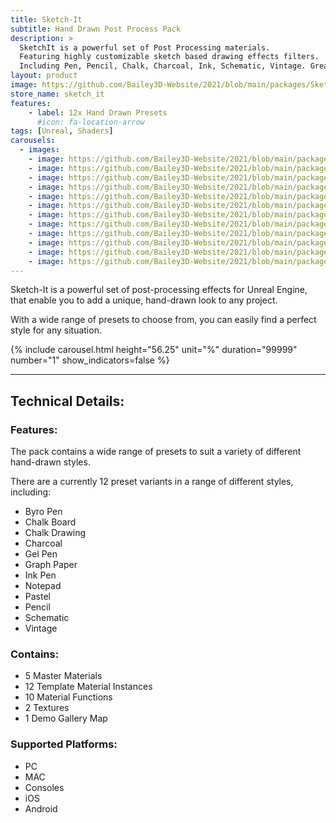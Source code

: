 ```yaml
---
title: Sketch-It
subtitle: Hand Drawn Post Process Pack
description: >
  SketchIt is a powerful set of Post Processing materials.
  Featuring highly customizable sketch based drawing effects filters.
  Including Pen, Pencil, Chalk, Charcoal, Ink, Schematic, Vintage. Great for hand drawn sketch, line art, and outline effects.
layout: product
image: https://github.com/Bailey3D-Website/2021/blob/main/packages/SketchIt/featured.jpg?raw=true
store_name: sketch_it
features:
    - label: 12x Hand Drawn Presets
      #icon: fa-location-arrow
tags: [Unreal, Shaders]
carousels:
  - images: 
    - image: https://github.com/Bailey3D-Website/2021/blob/main/packages/SketchIt/renders/gallery_vintage.jpg?raw=true
    - image: https://github.com/Bailey3D-Website/2021/blob/main/packages/SketchIt/renders/gallery_schematic.jpg?raw=true
    - image: https://github.com/Bailey3D-Website/2021/blob/main/packages/SketchIt/renders/gallery_pencil.jpg?raw=true
    - image: https://github.com/Bailey3D-Website/2021/blob/main/packages/SketchIt/renders/gallery_ink_pen.jpg?raw=true
    - image: https://github.com/Bailey3D-Website/2021/blob/main/packages/SketchIt/renders/gallery_charcoal.jpg?raw=true
    - image: https://github.com/Bailey3D-Website/2021/blob/main/packages/SketchIt/renders/gallery_chalk_drawing.jpg?raw=true
    - image: https://github.com/Bailey3D-Website/2021/blob/main/packages/SketchIt/renders/gallery_notepad.jpg?raw=true
    - image: https://github.com/Bailey3D-Website/2021/blob/main/packages/SketchIt/renders/gallery_chalkboard.jpg?raw=true
    - image: https://github.com/Bailey3D-Website/2021/blob/main/packages/SketchIt/renders/gallery_gel_pen.jpg?raw=true
    - image: https://github.com/Bailey3D-Website/2021/blob/main/packages/SketchIt/renders/gallery_byro.jpg?raw=true
    - image: https://github.com/Bailey3D-Website/2021/blob/main/packages/SketchIt/renders/gallery_pastel.jpg?raw=true
    - image: https://github.com/Bailey3D-Website/2021/blob/main/packages/SketchIt/renders/gallery_graph_paper.jpg?raw=true
---
```

Sketch-It is a powerful set of post-processing effects for Unreal Engine, that enable you to add a unique, hand-drawn look to any project.

With a wide range of presets to choose from, you can easily find a perfect style for any situation.

{% include carousel.html height="56.25" unit="%" duration="99999" number="1" show_indicators=false %}

---

## **Technical Details:**

### **Features:**

The pack contains a wide range of presets to suit a variety of different hand-drawn styles.

There are a currently 12 preset variants in a range of different styles, including:

- Byro Pen
- Chalk Board
- Chalk Drawing
- Charcoal
- Gel Pen
- Graph Paper
- Ink Pen
- Notepad
- Pastel
- Pencil
- Schematic
- Vintage

### **Contains:**

- 5 Master Materials
- 12 Template Material Instances
- 10 Material Functions
- 2 Textures
- 1 Demo Gallery Map


### **Supported Platforms:**

- PC
- MAC
- Consoles
- iOS
- Android
